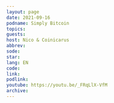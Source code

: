 ```yaml
---
layout: page
date: 2021-09-16
podname: Simply Bitcoin
topics: 
guests: 
host: Nico & Coinicarus
abbrev: 
sode: 
star: 
lang: EN
code: 
link: 
podlink: 
youtube: https://youtu.be/_FRqLlX-VfM
archive: 
---
```

